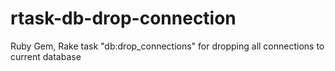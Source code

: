 # rtask-db-drop-connection
Ruby Gem, Rake task "db:drop_connections" for dropping all connections to current database
